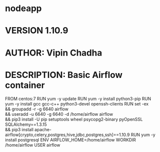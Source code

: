 # nodeapp
# VERSION 1.10.9
# AUTHOR: Vipin Chadha
# DESCRIPTION: Basic Airflow container
FROM centos:7
RUN yum -y update
RUN yum -y install python3-pip
RUN yum -y install gcc gcc-c++ python3-devel openssh-clients
RUN set -ex \
    && groupadd -r -g 6640 airflow \
    && useradd -u 6640 -g 6640 -d /home/airflow airflow \
    && pip3 install -U pip setuptools wheel psycopg2-binary pyOpenSSL SQLAlchemy==1.3.15 \
    && pip3 install apache-airflow[crypto,celery,postgres,hive,jdbc,postgres,ssh]==1.10.9
RUN yum -y install postgresql
ENV AIRFLOW_HOME=/home/airflow
WORKDIR /home/airflow
USER airflow
